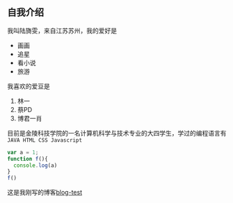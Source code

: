 ## 自我介绍

我叫陆旖雯，来自江苏苏州，我的爱好是
* 画画
* 追星
* 看小说
* 旅游

我喜欢的爱豆是
1. 林一
2. 蔡PD
3. 博君一肖

目前是金陵科技学院的一名计算机科学与技术专业的大四学生，学过的编程语言有`JAVA HTML CSS Javascript`

```javascript
var a = 1;
function f(){
  console.log(a)
}
f()
```
这是我刚写的博客[blog-test](https://github.com/sailyw/blog-test/blob/master/README.md)
